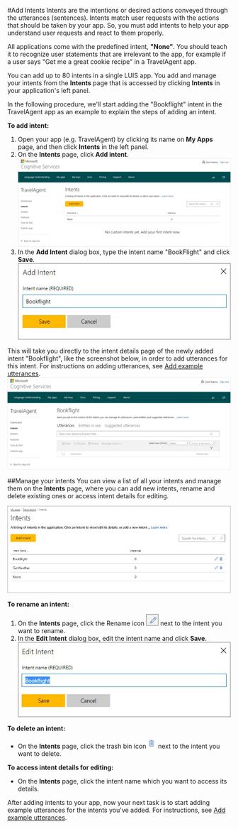 <!-- 
NavPath: LUIS API
LinkLabel: Add-intents
Url: LUIS-api/documentation/home
Weight: 91
-->

#Add Intents 
Intents are the intentions or desired actions conveyed through the utterances (sentences). Intents match user requests with the actions that should be taken by your app. So, you must add intents to help your app understand user requests and react to them properly. 

All applications come with the predefined intent, **"None"**. You should teach it to recognize user statements that are irrelevant to the app, for example if a user says "Get me a great cookie recipe" in a TravelAgent app.

You can add up to 80 intents in a single LUIS app. You add and manage your intents from the **Intents** page that is accessed by clicking **Intents** in your application's left panel. 

In the following procedure, we'll start adding the "Bookflight" intent in the TravelAgent app as an example to explain the steps of adding an intent.

**To add intent:**

1. Open your app (e.g. TravelAgent) by clicking its name on **My Apps** page, and then click **Intents** in the left panel. 
2. On the **Intents** page, click **Add intent**.
![Intents List](/Content/en-us/LUIS/Images/IntentsList.JPG)
3. In the **Add Intent** dialog box, type the intent name "BookFlight" and click **Save**.
![Add Intent](/Content/en-us/LUIS/Images/Addintent-dialogbox.JPG)

This will take you directly to the intent details page of the newly added intent "Bookflight", like the screenshot below, in order to add utterances for this intent. For instructions on adding utterances, see [Add example utterances](Add-example-utterances.md). 
![Intent Details page](/Content/en-us/LUIS/Images/IntentDetails-UtterancesTab1.JPG)



##Manage your intents
You can view a list of all your intents and manage them on the **Intents** page, where you can add new intents, rename and delete existing ones or access intent details for editing. 

![Intents List](/Content/en-us/LUIS/Images/IntentsList-added.JPG)

**To rename an intent:**

1. On the **Intents** page, click the Rename icon ![Rename Intent](/Content/en-us/LUIS/Images/Rename-Intent-btn.JPG) next to the intent you want to rename. 
2. In the **Edit Intent** dialog box, edit the intent name and click **Save**.
![Edit Intent](/Content/en-us/LUIS/Images/EditIntent-dialogbox.JPG)


**To delete an intent:**
 
* On the **Intents** page, click the trash bin icon ![Delete intent](/Content/en-us/LUIS/Images/trashbin-button.JPG) next to the intent you want to delete.


**To access intent details for editing:**

* On the **Intents** page, click the intent name which you want to access its details.


After adding intents to your app, now your next task is to start adding example utterances for the intents you've added. For instructions, see [Add example utterances](Add-example-utterances.md).
